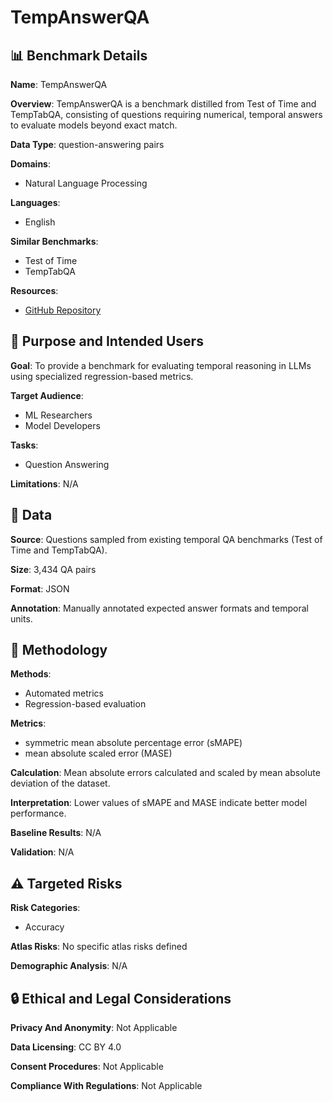 # TempAnswerQA

## 📊 Benchmark Details

**Name**: TempAnswerQA

**Overview**: TempAnswerQA is a benchmark distilled from Test of Time and TempTabQA, consisting of questions requiring numerical, temporal answers to evaluate models beyond exact match.

**Data Type**: question-answering pairs

**Domains**:
- Natural Language Processing

**Languages**:
- English

**Similar Benchmarks**:
- Test of Time
- TempTabQA

**Resources**:
- [GitHub Repository](https://github.com/aauss/temporal-answer-qa)

## 🎯 Purpose and Intended Users

**Goal**: To provide a benchmark for evaluating temporal reasoning in LLMs using specialized regression-based metrics.

**Target Audience**:
- ML Researchers
- Model Developers

**Tasks**:
- Question Answering

**Limitations**: N/A

## 💾 Data

**Source**: Questions sampled from existing temporal QA benchmarks (Test of Time and TempTabQA).

**Size**: 3,434 QA pairs

**Format**: JSON

**Annotation**: Manually annotated expected answer formats and temporal units.

## 🔬 Methodology

**Methods**:
- Automated metrics
- Regression-based evaluation

**Metrics**:
- symmetric mean absolute percentage error (sMAPE)
- mean absolute scaled error (MASE)

**Calculation**: Mean absolute errors calculated and scaled by mean absolute deviation of the dataset.

**Interpretation**: Lower values of sMAPE and MASE indicate better model performance.

**Baseline Results**: N/A

**Validation**: N/A

## ⚠️ Targeted Risks

**Risk Categories**:
- Accuracy

**Atlas Risks**:
No specific atlas risks defined

**Demographic Analysis**: N/A

## 🔒 Ethical and Legal Considerations

**Privacy And Anonymity**: Not Applicable

**Data Licensing**: CC BY 4.0

**Consent Procedures**: Not Applicable

**Compliance With Regulations**: Not Applicable
